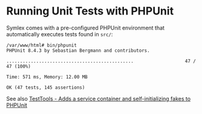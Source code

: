 # Running Unit Tests with PHPUnit

Symlex comes with a pre-configured PHPUnit environment that automatically executes tests found in `src/`:

    /var/www/html# bin/phpunit
    PHPUnit 8.4.3 by Sebastian Bergmann and contributors.
    
    ...............................................                   47 / 47 (100%)
    
    Time: 571 ms, Memory: 12.00 MB
    
    OK (47 tests, 145 assertions)
    
See also [TestTools - Adds a service container and self-initializing fakes to PHPUnit](https://github.com/lastzero/test-tools)
